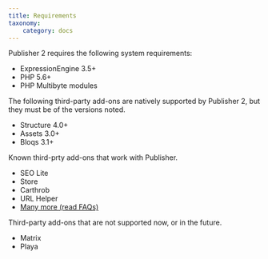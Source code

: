 ```yaml
---
title: Requirements
taxonomy:
    category: docs
---
```


Publisher 2 requires the following system requirements:

- ExpressionEngine 3.5+
- PHP 5.6+
- PHP Multibyte modules

The following third-party add-ons are natively supported by Publisher 2, but they must be of the versions noted.

- Structure 4.0+
- Assets 3.0+
- Bloqs 3.1+

Known third-prty add-ons that work with Publisher.

- SEO Lite
- Store
- Carthrob
- URL Helper
- [Many more (read FAQs)](../faqs)

Third-party add-ons that are not supported now, or in the future.

- Matrix
- Playa